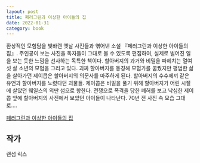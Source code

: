 ```yaml
---  
layout: post  
title: 페러그린과 이상한 아이들의 집  
date: 2022-01-31   
category: book  
---    
```

환상적인 모험담을 빛바랜 옛날 사진들과 엮어낸 소설 『페러그린과 이상한 아이들의 집』. 주인공이 보는 사진을 독자들이 그대로 볼 수 있도록 편집하여, 실제로 벌어진 일을 보는 듯한 느낌을 선사하는 독특한 책이다. 할아버지의 과거와 비밀을 파헤치는 열여섯 살 소년의 모험을 그리고 있다. 괴짜 할아버지를 동경해 모험가를 꿈꿨지만 평범한 삶을 살아가던 제이콥은 할아버지의 의문사를 마주하게 된다. 할아버지의 수수께끼 같은 유언과 할아버지를 노렸다던 괴물들. 제이콥은 비밀을 풀기 위해 할아버지가 어린 시절에 살았던 웨일스의 외딴 섬으로 향한다. 전쟁으로 폭격을 당한 폐허를 보고 낙심한 제이콥 앞에 할아버지의 사진에서 보았던 아이들이 나타난다. 70년 전 사진 속 모습 그대로….  


[페러그린과 이상한 아이들의 집](http://www.kyobobook.co.kr/product/detailViewKor.laf?ejkGb=KOR&mallGb=KOR&barcode=9788993094558&orderClick=&Kc=)    

## 작가
랜섬 릭스  
